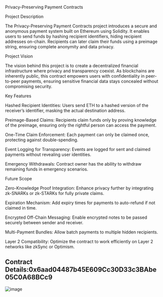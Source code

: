 Privacy-Preserving Payment Contracts

Project Description

The Privacy-Preserving Payment Contracts project introduces a secure and anonymous payment system built on Ethereum using Solidity. It enables users to send funds by hashing recipient identifiers, hiding recipient addresses on-chain. Recipients can later claim their funds using a preimage string, ensuring complete anonymity and data privacy.

Project Vision

The vision behind this project is to create a decentralized financial infrastructure where privacy and transparency coexist. As blockchains are inherently public, this contract empowers users with confidentiality in peer-to-peer payments, ensuring sensitive financial data stays concealed without compromising security.

Key Features

Hashed Recipient Identities: Users send ETH to a hashed version of the receiver’s identifier, masking the actual destination address.

Preimage-Based Claims: Recipients claim funds only by proving knowledge of the preimage, ensuring only the rightful person can access the payment.

One-Time Claim Enforcement: Each payment can only be claimed once, protecting against double-spending.

Event Logging for Transparency: Events are logged for sent and claimed payments without revealing user identities.

Emergency Withdrawals: Contract owner has the ability to withdraw remaining funds in emergency scenarios.


Future Scope

Zero-Knowledge Proof Integration: Enhance privacy further by integrating zk-SNARKs or zk-STARKs for fully private claims.

Expiration Mechanism: Add expiry times for payments to auto-refund if not claimed in time.

Encrypted Off-Chain Messaging: Enable encrypted notes to be passed securely between sender and receiver.

Multi-Payment Bundles: Allow batch payments to multiple hidden recipients.

Layer 2 Compatibility: Optimize the contract to work efficiently on Layer 2 networks like zkSync or Optimism.

## Contract Details:0x6aad04487b45E609Cc30D33c3BAbe05C0A68BCc9

![image](https://github.com/user-attachments/assets/161e8146-7f40-4865-84c4-8c2afa0f1cb4)
